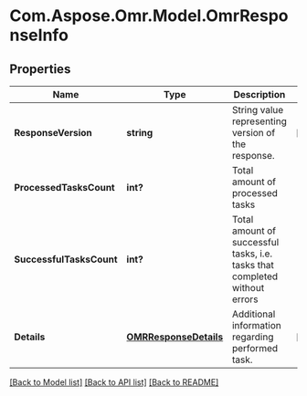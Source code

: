 # Com.Aspose.Omr.Model.OmrResponseInfo
## Properties

Name | Type | Description | Notes
------------ | ------------- | ------------- | -------------
**ResponseVersion** | **string** | String value representing version of the response. | [optional] 
**ProcessedTasksCount** | **int?** | Total amount of processed tasks | 
**SuccessfulTasksCount** | **int?** | Total amount of successful tasks, i.e. tasks that completed without errors | 
**Details** | [**OMRResponseDetails**](OMRResponseDetails.md) | Additional information regarding performed task. | [optional] 

[[Back to Model list]](../README.md#documentation-for-models) [[Back to API list]](../README.md#documentation-for-api-endpoints) [[Back to README]](../README.md)

